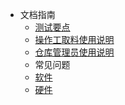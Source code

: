 - 文档指南
  - [测试要点](guide/test.md)
  - [操作工取料使用说明](guide/test.md)
  - [仓库管理员使用说明](guide/test.md)
  * 常见问题
  - [软件](design-pattern/overview.md)
  - [硬件](design-pattern/object-oriented-design-principles.md)
